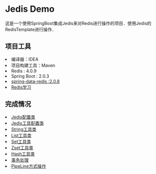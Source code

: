 <h1>Jedis Demo</h1>
这是一个使用SpringBoot集成Jedis来对Redis进行操作的项目．使用Jedis的RedisTemplate进行操作．

<h2>项目工具</h2>
<li>
    编译器：IDEA
</li>
<li>
    项目构建工具：Maven
</li>
<li>
    Redis : 4.0.9
</li>
<li>
    Spring Boot : 2.0.3
</li>
<li>
    <a  href="https://docs.spring.io/spring-data/redis/docs/current/api/org/springframework/data/redis/core/package-summary.html">spring-data-redis :2.0.8</a>
    
</li>
<li>
    <a href="http://www.redis.cn/">Redis学习</a>
</li>

<h2>完成情况</h2>
<li><a href="https://github.com/Mrlgj/JedisDemo/blob/master/Redis/src/main/java/com/config/RedisConfig.java">Jedis配置类</a></li>
<li><a href="https://github.com/Mrlgj/JedisDemo/blob/master/Redis/src/main/java/com/config/RedisUtilsConfig.java">Jedis工具配置类</a></li>
<li><a href="https://github.com/Mrlgj/JedisDemo/blob/master/Redis/src/main/java/com/Utils/RedisStringsUtil.java">String工具类</a></li>
<li><a href="https://github.com/Mrlgj/JedisDemo/blob/master/Redis/src/main/java/com/Utils/RedisListUtil.java">List工具类</a></li>
<li><a href="https://github.com/Mrlgj/JedisDemo/blob/master/Redis/src/main/java/com/Utils/RedisSetUtil.java">Set工具类</a></li>
<li><a href="https://github.com/Mrlgj/JedisDemo/blob/master/Redis/src/main/java/com/Utils/RedisZsetUtil.java">Zset工具类</a></li>
<li><a href="https://github.com/Mrlgj/JedisDemo/blob/master/Redis/src/main/java/com/Utils/RedisHashUtil.java">Hash工具类</a></li>
<li><a href="https://github.com/Mrlgj/JedisDemo/blob/master/Redis/src/main/java/com/redis/TransactionDemo.java">事务处理</a></li>
<li><a href="">PipeLine方式操作</a></li>